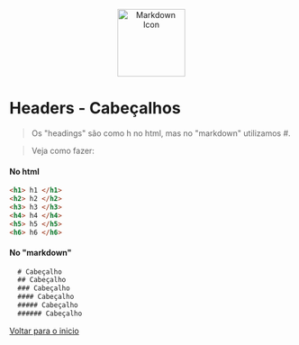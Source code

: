 <p align="center">
  <img src="https://cdn0.iconfinder.com/data/icons/octicons/1024/markdown-512.png" alt="Markdown Icon" width="120px" height="120px">
</p>

# Headers - Cabeçalhos
> Os "headings" são como h no html, mas no "markdown" utilizamos #.

> Veja como fazer:

#### No html
```html
<h1> h1 </h1>
<h2> h2 </h2>
<h3> h3 </h3>
<h4> h4 </h4>
<h5> h5 </h5>
<h6> h6 </h6>
```

#### No "markdown"

```markdown
  # Cabeçalho
  ## Cabeçalho
  ### Cabeçalho
  #### Cabeçalho
  ##### Cabeçalho
  ###### Cabeçalho
```

[Voltar para o inicio](../README.md)
